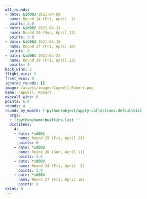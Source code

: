 ```yaml
---
all_rounds:
- date: &id003 2021-04-02
  name: Round 24 (Fri, April  2)
  points: 3.0
- date: &id002 2021-04-11
  name: Round 26 (Sun, April 11)
  points: 3.0
- date: &id004 2021-04-16
  name: Round 27 (Fri, April 16)
  points: 0
- date: &id001 2021-04-23
  name: Round 29 (Fri, April 23)
  points: 0
back_wins: 2
flight_wins: 2
front_wins: 0
ignored_rounds: []
image: /assets/images/Capwell_Robert.png
name: Capwell, Robert
overall_wins: 0
points: 6.0
rounds: 4
rounds_by_month: !!python/object/apply:collections.defaultdict
  args:
  - !!python/name:builtins.list ''
  dictitems:
    4:
    - date: *id001
      name: Round 29 (Fri, April 23)
      points: 0
    - date: *id002
      name: Round 26 (Sun, April 11)
      points: 3.0
    - date: *id003
      name: Round 24 (Fri, April  2)
      points: 3.0
    - date: *id004
      name: Round 27 (Fri, April 16)
      points: 0
skins: 0
---
```


